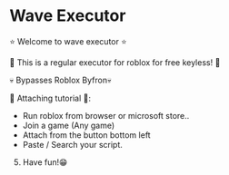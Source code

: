# Wave Executor

⭐ Welcome to wave executor ⭐

🏈 This is a regular executor for roblox for free keyless! 🏈

💀 Bypasses Roblox Byfron💀



🔏 Attaching tutorial 🔏: 

- Run roblox from browser or microsoft store..
- Join a game (Any game)
- Attach from the button bottom left
- Paste / Search your script.‎
‎ 
5) Have fun!😁
